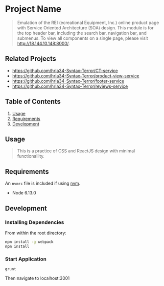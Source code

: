 # Project Name

> Emulation of the REI (ecreational Equipment, Inc.) online product page with Service Oriented Architecture (SOA) design. This module is for the top header bar, including the search bar, navigation bar, and submenus. To view all components on a single page, please visit http://18.144.10.148:8000/.

## Related Projects

  - https://github.com/hrla34-Syntax-Terror/CT-service
  - https://github.com/hrla34-Syntax-Terror/product-view-service
  - https://github.com/hrla34-Syntax-Terror/footer-service
  - https://github.com/hrla34-Syntax-Terror/reviews-service

## Table of Contents

1. [Usage](#Usage)
1. [Requirements](#requirements)
1. [Development](#development)

## Usage

> This is a practice of CSS and ReactJS design with minimal functionallity.

## Requirements

An `nvmrc` file is included if using [nvm](https://github.com/creationix/nvm).

- Node 6.13.0

## Development

### Installing Dependencies

From within the root directory:

```sh
npm install -g webpack
npm install
```

### Start Application
```
grunt
```
Then navigate to localhost:3001

